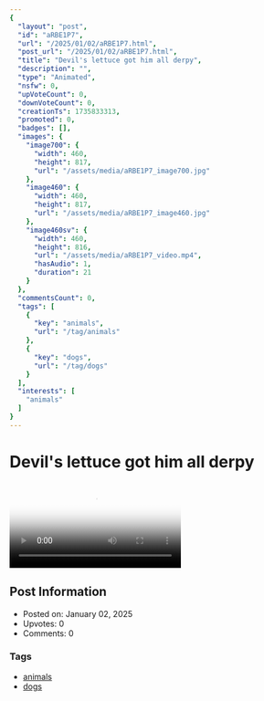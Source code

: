 ```yaml
---
{
  "layout": "post",
  "id": "aRBE1P7",
  "url": "/2025/01/02/aRBE1P7.html",
  "post_url": "/2025/01/02/aRBE1P7.html",
  "title": "Devil's lettuce got him all derpy",
  "description": "",
  "type": "Animated",
  "nsfw": 0,
  "upVoteCount": 0,
  "downVoteCount": 0,
  "creationTs": 1735833313,
  "promoted": 0,
  "badges": [],
  "images": {
    "image700": {
      "width": 460,
      "height": 817,
      "url": "/assets/media/aRBE1P7_image700.jpg"
    },
    "image460": {
      "width": 460,
      "height": 817,
      "url": "/assets/media/aRBE1P7_image460.jpg"
    },
    "image460sv": {
      "width": 460,
      "height": 816,
      "url": "/assets/media/aRBE1P7_video.mp4",
      "hasAudio": 1,
      "duration": 21
    }
  },
  "commentsCount": 0,
  "tags": [
    {
      "key": "animals",
      "url": "/tag/animals"
    },
    {
      "key": "dogs",
      "url": "/tag/dogs"
    }
  ],
  "interests": [
    "animals"
  ]
}
---
```


# Devil's lettuce got him all derpy

<video controls playsinline loop poster="/assets/media/aRBE1P7_image460.jpg">
  <source src="/assets/media/aRBE1P7_video.mp4" type="video/mp4">
  Your browser does not support the video tag.
</video>

## Post Information

- Posted on: January 02, 2025
- Upvotes: 0
- Comments: 0

### Tags

- [animals](/tag/animals)
- [dogs](/tag/dogs)

